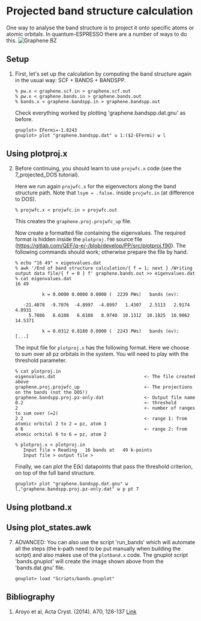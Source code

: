 # Projected band structure calculation
One way to analyse the band structure is to project it onto specific atoms or atomic orbitals. In quantum-ESPRESSO there are a number of ways to do this. 
![Graphene BZ](Ref/graphene-BZ.png?raw=true "graphene BZ")

## Setup

  1. First, let's set up the calculation by computing the band structure again in the usual way: SCF + BANDS + BANDSPP.
      ```
      % pw.x < graphene.scf.in > graphene.scf.out
      % pw.x < graphene.bands.in > graphene.bands.out
      % bands.x < graphene.bandspp.in > graphene.bandspp.out
      ```
      Check everything worked by plotting 'graphene.bandspp.dat.gnu' as before.
      ```
      gnuplot> EFermi=-1.8243
      gnuplot> plot "graphene.bandspp.dat" u 1:($2-EFermi) w l
      ```

## Using plotproj.x     
  2. Before continuing, you should learn to use `projwfc.x` code (see the 7_projected_DOS tutorial).

     Here we run again `projwfc.x` for the eigenvectors along the band structure path.
     Note that `lsym = .false.` inside `projwfc.in` (at difference to DOS).

     ```
     % projwfc.x < projwfc.in > projwfc.out
     ```
     This creates the `graphene.proj.projwfc_up` file.

     Now create a formatted file containing the eigenvalues. The required format is hidden inside the `plotproj.f90` source file (https://gitlab.com/QEF/q-e/-/blob/develop/PP/src/plotproj.f90). The following commands should work; otherwise prepare the file by hand.

     ```
     % echo "16 49" > eigenvalues.dat       
     % awk '/End of band structure calculation/{ f = 1; next } /Writing output data file/{ f = 0 } f' graphene.bands.out >> eigenvalues.dat
     % cat eigenvalues.dat
     16 49

               k = 0.0000 0.0000 0.0000 (  2239 PWs)   bands (ev):

        -21.4078  -9.7076  -4.8997  -4.8997   1.4307   2.5113   2.9174   4.8931
          5.7086   6.6108   6.6108   8.9740  10.1312  10.1825  10.9062  14.5371

               k = 0.0312 0.0180 0.0000 (  2243 PWs)   bands (ev):
     [...]
     ```
     The input file for `plotproj.x` has the following format. Here we choose to sum over all pz orbitals in the system. 
     You will need to play with the threshold parameter.
     ```
     % cat plotproj.in
     eigenvalues.dat                                 <- The file created above
     graphene.proj.projwfc_up                        <- The projections on the bands (not the DOS!)
     graphene.bandspp.proj.pz-only.dat               <- Output file name
     0.2                                             <- threshold
     2                                               <- number of ranges to sum over (=2)
     2 2                                             <- range 1: from atomic orbital 2 to 2 = pz, atom 1
     6 6                                             <- range 2: from atomic orbital 6 to 6 = pz, atom 2

     % plotproj.x < plotproj.in 
        Input file > Reading   16 bands at   49 k-points
        Input file > output file > 
     ```
     Finally, we can plot the E(k) datapoints that pass the threshold criterion, on top of the full band structure.

     ```
     gnuplot> plot "graphene.bandspp.dat.gnu" w l,"graphene.bandspp.proj.pz-only.dat" w p pt 7
     ```
 ## Using plotband.x

 ## Using plot_states.awk

  7. ADVANCED: You can also use the script 'run_bands' which will automate all the steps (the k-path need to be put manually when building the script) and also makes use of the `plotband.x` code. The gnuplot script 'bands.gnuplot' will create the image shown above from the 'bands.dat.gnu' file. 
      ```
      gnuplot> load "Scripts/bands.gnuplot"
      ```
## Bibliography
1.  Aroyo et al, Acta Cryst. (2014). A70, 126-137 [Link](https://doi.org/10.1107/S205327331303091X)
